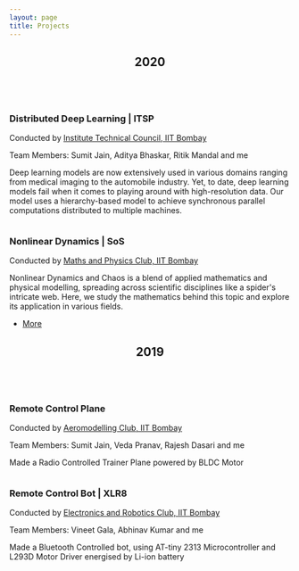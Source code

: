 ```yaml
---
layout: page
title: Projects
---
```

<!-- Section -->
<section>
    <header class="major">
        <h2>2020</h2>
    </header>
    <div class="posts">
        <article>
            <a href="Distributed Deep Learning" class="image"><img src="Thumbnails/DDLtp.png" alt="" /></a>
            <h3>Distributed Deep Learning | ITSP</h3>
            <p>Conducted by <a href="https://www.tech-iitb.org/">Institute Technical Council, IIT Bombay</a></p>
            <p>Team Members: Sumit Jain, Aditya Bhaskar, Ritik Mandal and me</p>
            <p>Deep learning models are now extensively used in various domains ranging from medical imaging to the automobile industry. Yet, to date, deep learning models fail when it comes to playing around with high-resolution data. Our model uses a hierarchy-based model to achieve synchronous parallel computations distributed to multiple machines.</p>
            <!--ul class="actions">
                <li><a href="Distributed Deep Learning" class="button">More</a></li>
            </ul-->
        </article>
        <article>
            <a href="Nonlinear Dynamics" class="image"><img src="Thumbnails/NLDtp.png" alt="" /></a>
            <h3>Nonlinear Dynamics | SoS</h3>
            <p>Conducted by <a href="http://mnp-club.github.io/">Maths and Physics Club, IIT Bombay</a></p>
            <p>Nonlinear Dynamics and Chaos is a blend of applied mathematics and physical modelling, spreading across scientific disciplines like a spider's intricate web. Here, we study the mathematics behind this topic and explore its application in various fields.</p>
            <ul class="actions">
                <li><a href="Nonlinear Dynamics" class="button">More</a></li>
            </ul>
        </article>
    </div>
</section>
<section>
    <header class="major">
        <h2>2019</h2>
    </header>
    <div class="posts">
        <article>
            <a class="image"><img src="Thumbnails/RCP.png" alt="" /></a>
            <h3>Remote Control Plane</h3>
            <p>Conducted by <a href="https://www.tech-iitb.org/aeroclub/">Aeromodelling Club, IIT Bombay</a></p>
            <p>Team Members: Sumit Jain, Veda Pranav, Rajesh Dasari and me</p>
            <p>Made a Radio Controlled Trainer Plane powered by BLDC Motor</p>
            <!--ul class="actions">
                <li><a href="Remote Control Plane" class="button">More</a></li>
            </ul-->
        </article>
        <article>
            <a class="image"><img src="Thumbnails/RCR.png" alt="" /></a>
            <h3>Remote Control Bot | XLR8</h3>
            <p>Conducted by <a href="https://www.tech-iitb.org/erc/">Electronics and Robotics Club, IIT Bombay</a></p>
            <p>Team Members: Vineet Gala, Abhinav Kumar and me</p>
            <p>Made a Bluetooth Controlled bot, using AT-tiny 2313 Microcontroller and L293D Motor Driver energised by Li-ion battery</p>
            <!--ul class="actions">
                <li><a href="Remote Control Bot" class="button">More</a></li>
            </ul-->
        </article>
    </div>
</section>